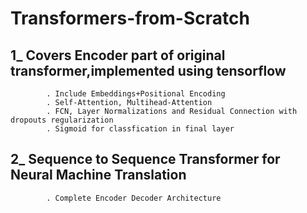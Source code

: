 # Transformers-from-Scratch
## 1_ Covers Encoder part of original transformer,implemented using tensorflow 
            . Include Embeddings+Positional Encoding 
            . Self-Attention, Multihead-Attention
            . FCN, Layer Normalizations and Residual Connection with dropouts regularization
            . Sigmoid for classfication in final layer

## 2_ Sequence to Sequence Transformer for Neural Machine Translation 
            . Complete Encoder Decoder Architecture
